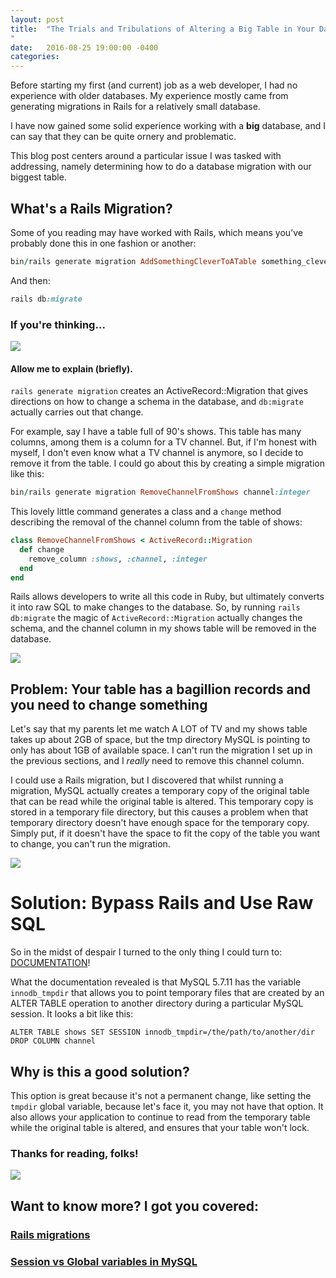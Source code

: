 ```yaml
---
layout: post
title:  "The Trials and Tribulations of Altering a Big Table in Your Database
"
date:   2016-08-25 19:00:00 -0400
categories: 
---
```


Before starting my first (and current) job as a web developer, I had no experience with older databases. My experience mostly came from generating migrations in Rails for a relatively small database. 

I have now gained some solid experience working with a **big** database, and I can say that they can be quite ornery and problematic.

This blog post centers around a particular issue I was tasked with addressing, namely determining how to do a database migration with our biggest table. 

## What's a Rails Migration?

Some of you reading may have worked with Rails, which means you’ve probably done this in one fashion or another:

```ruby 
bin/rails generate migration AddSomethingCleverToATable something_clever:string 
```
And then: 

```ruby 
rails db:migrate
```

### If you're thinking... 

![](http://i.giphy.com/hmgLbLVuvUti.gif)

#### Allow me to explain (briefly).  

`rails generate migration` creates an ActiveRecord::Migration that gives directions on how to change a schema in the database, and `db:migrate` actually carries out that change. 

For example, say I have a table full of 90's shows. This table has many columns, among them is a column for a TV channel. But, if I'm honest with myself, I don't even know what a TV channel is anymore, so I decide to remove it from the table. I could go about this by creating a simple migration like this:

```ruby 
bin/rails generate migration RemoveChannelFromShows channel:integer
```
This lovely little command generates a class and a `change` method describing the removal of the channel column from the table of shows: 

```ruby
class RemoveChannelFromShows < ActiveRecord::Migration
  def change
    remove_column :shows, :channel, :integer
  end
end
```

Rails allows developers to write all this code in Ruby, but ultimately converts it into raw SQL to make changes to the database. So, by running `rails db:migrate` the magic of `ActiveRecord::Migration` actually changes the schema, and the channel column in my shows table will be removed in the database.

![](http://i.giphy.com/d2Z0bXYnj4Ma5VxC.gif)


## Problem: Your table has a bagillion records and you need to change something

Let's say that my parents let me watch A LOT of TV and my shows table takes up about 2GB of space, but the tmp directory MySQL is pointing to only has about 1GB of available space. I can't run the migration I set up in the previous sections, and I *really* need to remove this channel column.

I could use a Rails migration, but I discovered that whilst running a migration, MySQL actually creates a temporary copy of the original table that can be read while the original table is altered. This temporary copy is stored in a temporary file directory, but this causes a problem when that temporary directory doesn't have enough space for the temporary copy. Simply put, if it doesn't have the space to fit the copy of the table you want to change, you can't run the migration. 

![](http://i.giphy.com/3o6gbdvDgqBrsDX52o.gif)

# Solution: Bypass Rails and Use Raw SQL

So in the midst of despair I turned to the only thing I could turn to: [DOCUMENTATION](https://dev.mySQL.com/doc/refman/5.6/en/innodb-parameters.html#sysvar_innodb_tmpdir)!

What the documentation revealed is that MySQL 5.7.11 has the variable `innodb_tmpdir` that allows you to point temporary files that are created by an ALTER TABLE operation to another directory during a particular MySQL session. It looks a bit like this:

```
ALTER TABLE shows SET SESSION innodb_tmpdir=/the/path/to/another/dir
DROP COLUMN channel
```
## Why is this a good solution?

This option is great because it's not a permanent change, like setting the `tmpdir` global variable, because let's face it, you may not have that option. It also allows your application to continue to read from the temporary table while the original table is altered, and ensures that your table won't lock.


### Thanks for reading, folks!

![](http://i.giphy.com/10LNj580n9OmiI.gif)

## Want to know more? I got you covered:

### [Rails migrations](http://guides.rubyonrails.org/active_record_migrations.html) 
### [Session vs Global variables in MySQL](https://dev.mysql.com/doc/refman/5.7/en/using-system-variables.html)